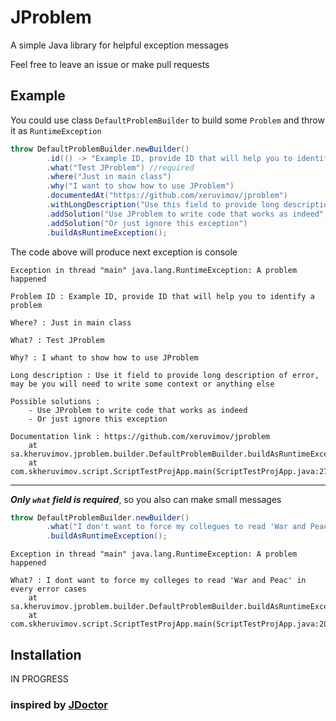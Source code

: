 # JProblem

A simple Java library for helpful exception messages

Feel free to leave an issue or make pull requests

## Example

You could use class `DefaultProblemBuilder` to build some `Problem` and throw it as `RuntimeException`

```java
throw DefaultProblemBuilder.newBuilder()
        .id(() -> "Example ID, provide ID that will help you to identify a problem")
        .what("Test JProblem") //required
        .where("Just in main class")
        .why("I want to show how to use JProblem")
        .documentedAt("https://github.com/xeruvimov/jproblem")
        .withLongDescription("Use this field to provide long description of error; you may need to write some context or anything else")
        .addSolution("Use JProblem to write code that works as indeed")
        .addSolution("Or just ignore this exception")
        .buildAsRuntimeException();
```

The code above will produce next exception is console

```text
Exception in thread "main" java.lang.RuntimeException: A problem happened

Problem ID : Example ID, provide ID that will help you to identify a problem

Where? : Just in main class

What? : Test JProblem

Why? : I whant to show how to use JProblem

Long description : Use it field to provide long description of error, may be you will need to write some context or anything else

Possible solutions : 
    - Use JProblem to write code that works as indeed
    - Or just ignore this exception

Documentation link : https://github.com/xeruvimov/jproblem
	at sa.kheruvimov.jproblem.builder.DefaultProblemBuilder.buildAsRuntimeException(DefaultProblemBuilder.java:72)
	at com.skheruvimov.script.ScriptTestProjApp.main(ScriptTestProjApp.java:27)
```
---
**_Only `what` field is required_**, so you also can make small messages

```java
throw DefaultProblemBuilder.newBuilder()
        .what("I don't want to force my collegues to read 'War and Peace' in every error case")
        .buildAsRuntimeException();
```

```text
Exception in thread "main" java.lang.RuntimeException: A problem happened

What? : I dont want to force my colleges to read 'War and Peac' in every error cases
	at sa.kheruvimov.jproblem.builder.DefaultProblemBuilder.buildAsRuntimeException(DefaultProblemBuilder.java:72)
	at com.skheruvimov.script.ScriptTestProjApp.main(ScriptTestProjApp.java:20)
```

## Installation

IN PROGRESS

### inspired by [JDoctor](https://github.com/melix/jdoctor)